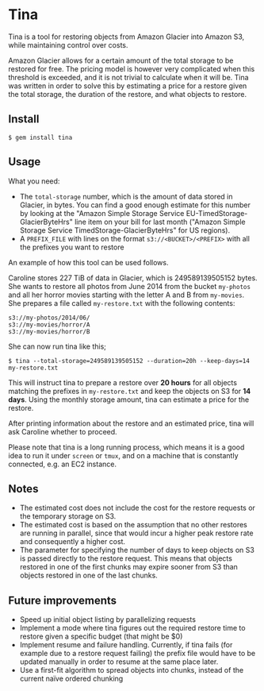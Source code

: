 # Tina

Tina is a tool for restoring objects from Amazon Glacier into Amazon
S3, while maintaining control over costs.

Amazon Glacier allows for a certain amount of the total storage to be
restored for free. The pricing model is however very complicated when
this threshold is exceeded, and it is not trivial to calculate when it
will be. Tina was written in order to solve this by estimating a price
for a restore given the total storage, the duration of the restore,
and what objects to restore.

## Install

    $ gem install tina

## Usage

What you need:

* The `total-storage` number, which is the amount of data stored in
  Glacier, in bytes. You can find a good enough estimate for this
  number by looking at the "Amazon Simple Storage Service
  EU-TimedStorage-GlacierByteHrs" line item on your bill for last
  month ("Amazon Simple Storage Service TimedStorage-GlacierByteHrs"
  for US regions).
* A `PREFIX_FILE` with lines on the format `s3://<BUCKET>/<PREFIX>` with
  all the prefixes you want to restore

An example of how this tool can be used follows.

Caroline stores 227 TiB of data in Glacier, which is 249589139505152
bytes. She wants to restore all photos from June 2014 from the bucket
`my-photos` and all her horror movies starting with the letter A and B
from `my-movies`. She prepares a file called `my-restore.txt` with the
following contents:

    s3://my-photos/2014/06/
    s3://my-movies/horror/A
    s3://my-movies/horror/B

She can now run tina like this;

    $ tina --total-storage=249589139505152 --duration=20h --keep-days=14 my-restore.txt

This will instruct tina to prepare a restore over __20 hours__ for all
objects matching the prefixes in `my-restore.txt` and keep the objects
on S3 for __14 days__. Using the monthly storage amount, tina can
estimate a price for the restore.

After printing information about the restore and an estimated price,
tina will ask Caroline whether to proceed.

Please note that tina is a long running process, which means it is a
good idea to run it under `screen` or `tmux`, and on a machine that is
constantly connected, e.g. an EC2 instance.

## Notes

* The estimated cost does not include the cost for the restore
  requests or the temporary storage on S3.
* The estimated cost is based on the assumption that no other restores
  are running in parallel, since that would incur a higher peak
  restore rate and consequently a higher cost.
* The parameter for specifying the number of days to keep objects on
  S3 is passed directly to the restore request. This means that
  objects restored in one of the first chunks may expire sooner from
  S3 than objects restored in one of the last chunks.

## Future improvements

* Speed up initial object listing by parallelizing requests
* Implement a mode where tina figures out the required restore time to
  restore given a specific budget (that might be $0)
* Implement resume and failure handling. Currently, if tina fails (for
  example due to a restore request failing) the prefix file would have
  to be updated manually in order to resume at the same place later.
* Use a first-fit algorithm to spread objects into chunks, instead of
  the current naïve ordered chunking

